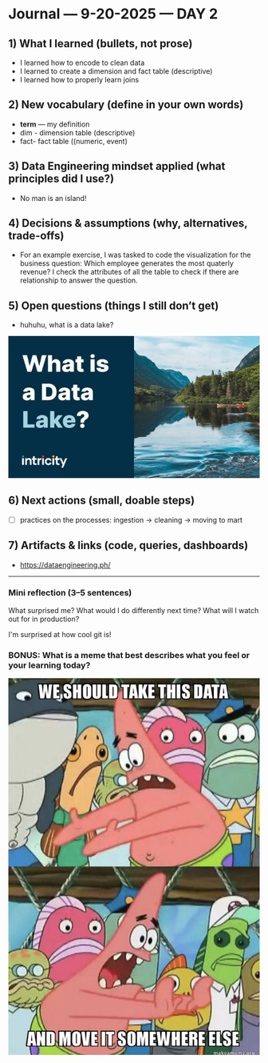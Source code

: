 # Journal — 9-20-2025 — DAY 2

## 1) What I learned (bullets, not prose)
- I learned how to encode to clean data
- I learned to create a dimension  and fact table (descriptive)
- I learned how to properly learn joins

## 2) New vocabulary (define in your own words)
- **term** — my definition
- dim - dimension table (descriptive)
- fact- fact table ((numeric, event)

## 3) Data Engineering mindset applied (what principles did I use?)
- No man is an island!

## 4) Decisions & assumptions (why, alternatives, trade-offs)
- For an example exercise, I was tasked to code the visualization for the business question: Which employee generates the most quaterly revenue? I check the attributes of all the table to check if there are relationship to answer the question. 

## 5) Open questions (things I still don’t get)
- huhuhu, what is a data lake?

![Alt text](../assets/what.jpg "what is this?")

## 6) Next actions (small, doable steps)
- [ ] practices on the processes: ingestion -> cleaning -> moving to mart

## 7) Artifacts & links (code, queries, dashboards)
- https://dataengineering.ph/

---

### Mini reflection (3–5 sentences)
What surprised me? What would I do differently next time? What will I watch out for in production?

I'm surprised at how cool git is!


### BONUS: What is a meme that best describes what you feel or your learning today?

![Alt text](../assets/meme.png "what is a data engineer?")
